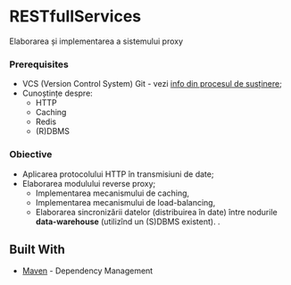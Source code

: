 ﻿# RESTfullServices


Elaborarea și implementarea a sistemului proxy


### Prerequisites

- VCS (Version Control System) Git - vezi [info din procesul de susținere](submission-process.md);
- Cunoștințe despre:
    - HTTP
    - Caching
    - Redis
    - (R)DBMS
### Obiective

- Aplicarea protocolului HTTP în transmisiuni de date;
- Elaborarea modulului reverse proxy;
    - Implementarea mecanismului de caching,
    - Implementarea mecanismului de load-balancing,
    - Elaborarea sincronizării datelor (distribuirea în date) între nodurile **data-warehouse**
(utilizînd un (S)DBMS existent).  .

## Built With
* [Maven](https://maven.apache.org/) - Dependency Management


